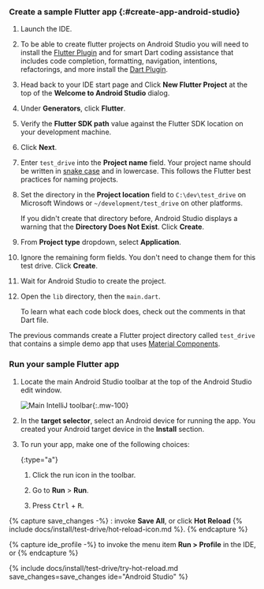 <div class="tab-pane" id="androidstudio" role="tabpanel" aria-labelledby="androidstudio-tab">

### Create a sample Flutter app {:#create-app-android-studio}

1. Launch the IDE.

2. To be able to create flutter projects on Android Studio you will need to install the
   [Flutter Plugin](https://plugins.jetbrains.com/plugin/9212-flutter) and for smart Dart 
   coding assistance that includes code completion, formatting, navigation, intentions, 
   refactorings, and more install the [Dart Plugin](https://plugins.jetbrains.com/plugin/6351-dart/).

3. Head back to your IDE start page and Click **New Flutter Project** at the top of the
   **Welcome to Android Studio** dialog.

4. Under **Generators**, click **Flutter**.

5. Verify the **Flutter SDK path** value against the Flutter SDK location
   on your development machine.

6. Click **Next**.

7. Enter `test_drive` into the **Project name** field.
   Your project name should be written in [snake case](https://developer.mozilla.org/en-US/docs/Glossary/Snake_case) and in lowercase. This follows the Flutter best practices for naming projects.

8. Set the directory in the **Project location** field to
   `C:\dev\test_drive` on Microsoft Windows or
   `~/development/test_drive` on other platforms.

   If you didn't create that directory before, Android Studio displays
   a warning that the **Directory Does Not Exist**. Click **Create**.

9. From **Project type** dropdown, select **Application**.

10. Ignore the remaining form fields. You don't need to change them for
    this test drive. Click **Create**.

11. Wait for Android Studio to create the project.

12. Open the `lib` directory, then the `main.dart`.

    To learn what each code block does, check out the comments in that Dart file.

The previous commands create a Flutter project directory
called `test_drive` that contains a simple demo app that
uses [Material Components][].

### Run your sample Flutter app

1. Locate the main Android Studio toolbar at the top of the
   Android Studio edit window.

   ![Main IntelliJ toolbar][]{:.mw-100}

1. In the **target selector**, select an Android device for running the app.
   You created your Android target device in the **Install** section.

1. To run your app, make one of the following choices:

   {:type="a"}
   1. Click the run icon in the toolbar.

   1. Go to **Run** <span aria-label="and then">></span> **Run**.

   1. Press <kbd>Ctrl</kbd> + <kbd>R</kbd>.

{% capture save_changes -%}
  : invoke **Save All**, or click **Hot Reload**
  {% include docs/install/test-drive/hot-reload-icon.md %}.
{% endcapture %}

{% capture ide_profile -%}
  to invoke the menu item **Run > Profile** in the IDE, or
{% endcapture %}

{% include docs/install/test-drive/try-hot-reload.md save_changes=save_changes ide="Android Studio" %}

[Main IntelliJ toolbar]: /assets/images/docs/tools/android-studio/main-toolbar.png
[Material Components]: {{site.material}}components

</div>
